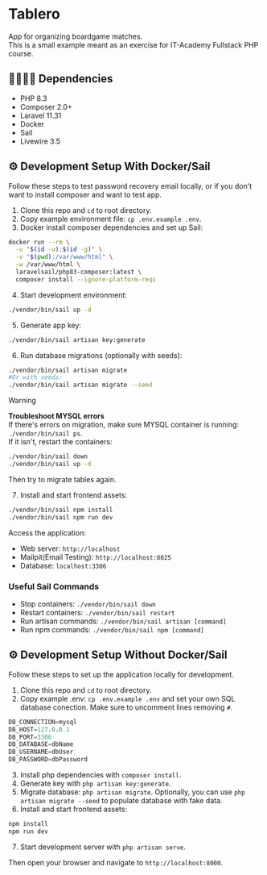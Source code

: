 # Tablero
App for organizing boardgame matches.  
This is a small example meant as an exercise for IT-Academy Fullstack PHP course.   

## 🧑‍🧑‍🧒‍🧒 Dependencies
- PHP 8.3
- Composer 2.0+
- Laravel 11.31
- Docker
- Sail 
- Livewire 3.5

## ⚙️ Development Setup With Docker/Sail
Follow these steps to test password recovery email locally, or if you don't want to install composer and want to test app. 

1. Clone this repo and `cd` to root directory.
2. Copy example environment file: `cp .env.example .env`.
3. Docker install composer dependencies and set up Sail:
```sh
docker run --rm \
  -u "$(id -u):$(id -g)" \
  -v "$(pwd):/var/www/html" \
  -w /var/www/html \
  laravelsail/php83-composer:latest \
  composer install --ignore-platform-reqs
```
4. Start development environment:
```sh
./vendor/bin/sail up -d
```
5. Generate app key:
```sh
./vendor/bin/sail artisan key:generate
```
6. Run database migrations (optionally with seeds):
```sh
./vendor/bin/sail artisan migrate
#Or with seeds:
./vendor/bin/sail artisan migrate --seed
```
>[!WARNING]
> **Troubleshoot MYSQL errors**  
> If there's errors on migration, make sure MYSQL container is running: `./vendor/bin/sail ps`.  
> If it isn't, restart the containers: 
>```sh
>./vendor/bin/sail down
>./vendor/bin/sail up -d
>```
> Then try to migrate tables again.

7. Install and start frontend assets:
```sh
./vendor/bin/sail npm install
./vendor/bin/sail npm run dev
```
Access the application:
- Web server: `http://localhost`
- Mailpit(Email Testing): `http://localhost:8025`
- Database: `localhost:3306`

### Useful Sail Commands
- Stop containers: `./vendor/bin/sail down`
- Restart containers: `./vendor/bin/sail restart`
- Run artisan commands: `./vendor/bin/sail artisan [command]`
- Run npm commands: `./vendor/bin/sail npm [command]`

## ⚙️ Development Setup Without Docker/Sail
Follow these steps to set up the application locally for development.  
1. Clone this repo and `cd` to root directory.
2. Copy example .env: `cp .env.example .env` and set your own SQL database conection. Make sure to uncomment lines removing `#`. 
```sql
DB_CONNECTION=mysql
DB_HOST=127.0.0.1
DB_PORT=3306
DB_DATABASE=dbName
DB_USERNAME=dbUser
DB_PASSWORD=dbPassword
```
3. Install php dependencies with `composer install`.
4. Generate key with `php artisan key:generate`.
5. Migrate database: `php artisan migrate`. Optionally, you can use `php artisan migrate --seed` to populate database with fake data. 
6. Install and start frontend assets:
```sh
npm install
npm run dev
```
7. Start development server with `php artisan serve`. 

Then open your browser and navigate to `http://localhost:8000`.
